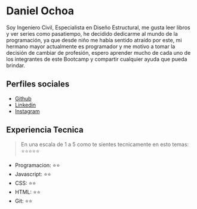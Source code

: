 # Daniel Ochoa

Soy Ingeniero Civil, Especialista en Diseño Estructural, me gusta leer libros y ver series como pasatiempo, he decidido dedicarme al mundo de la programación, ya que desde niño me había sentido atraído por este, mi hermano mayor actualmente es programador y me motivo a tomar la decisión de cambiar de profesión, espero aprender mucho de cada uno de los integrantes de este Bootcamp y compartir cualquier ayuda que pueda brindar.

## Perfiles sociales

- [Github](https://github.com/LordDoH/)
- [Linkedin](https://www.linkedin.com/danieloch/)
- [Instagram](https://instagram.com/daniel8a3)

## Experiencia Tecnica
> En una escala de 1 a 5 como te sientes tecnicamente en esto temas:  ⭐️⭐️⭐️⭐️⭐️

- Programacion: ⭐️⭐️
- Javascript: ⭐️⭐️
- CSS: ⭐️⭐️
- HTML: ⭐️⭐️
- Git: ⭐️⭐️
